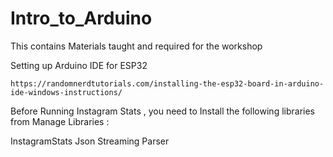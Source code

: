 # Intro_to_Arduino
This contains Materials taught and required for the workshop

Setting up Arduino IDE for ESP32 

```
https://randomnerdtutorials.com/installing-the-esp32-board-in-arduino-ide-windows-instructions/ 
```

Before Running Instagram Stats , you need to Install the following libraries from Manage Libraries : 

InstagramStats
Json Streaming Parser
